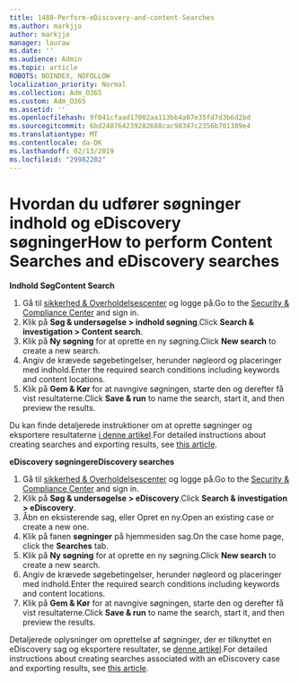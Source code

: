 ```yaml
---
title: 1488-Perform-eDiscovery-and-content-Searches
ms.author: markjjo
author: markjjo
manager: lauraw
ms.date: ''
ms.audience: Admin
ms.topic: article
ROBOTS: NOINDEX, NOFOLLOW
localization_priority: Normal
ms.collection: Adm_O365
ms.custom: Adm_O365
ms.assetid: ''
ms.openlocfilehash: 9f041cfaad17002aa113bb4a07e35fd7d3b6d2bd
ms.sourcegitcommit: 6bd248764239282688cac98347c2356b701389e4
ms.translationtype: MT
ms.contentlocale: da-DK
ms.lasthandoff: 02/13/2019
ms.locfileid: "29982202"
---
```

# <a name="how-to-perform-content-searches-and-ediscovery-searches"></a><span data-ttu-id="8786c-102">Hvordan du udfører søgninger indhold og eDiscovery søgninger</span><span class="sxs-lookup"><span data-stu-id="8786c-102">How to perform Content Searches and eDiscovery searches</span></span>

<span data-ttu-id="8786c-103">**Indhold Søg**</span><span class="sxs-lookup"><span data-stu-id="8786c-103">**Content Search**</span></span>

1. <span data-ttu-id="8786c-104">Gå til [sikkerhed & Overholdelsescenter](https://protection.office.com) og logge på.</span><span class="sxs-lookup"><span data-stu-id="8786c-104">Go to the [Security & Compliance Center](https://protection.office.com) and sign in.</span></span>
2. <span data-ttu-id="8786c-105">Klik på **Søg & undersøgelse > indhold søgning**.</span><span class="sxs-lookup"><span data-stu-id="8786c-105">Click **Search & investigation > Content search**.</span></span>
3. <span data-ttu-id="8786c-106">Klik på **Ny søgning** for at oprette en ny søgning.</span><span class="sxs-lookup"><span data-stu-id="8786c-106">Click **New search** to create a new search.</span></span>
4. <span data-ttu-id="8786c-107">Angiv de krævede søgebetingelser, herunder nøgleord og placeringer med indhold.</span><span class="sxs-lookup"><span data-stu-id="8786c-107">Enter the required search conditions including keywords and content locations.</span></span>  
5. <span data-ttu-id="8786c-108">Klik på **Gem & Kør** for at navngive søgningen, starte den og derefter få vist resultaterne.</span><span class="sxs-lookup"><span data-stu-id="8786c-108">Click **Save & run** to name the search, start it, and then preview the results.</span></span> 
 
<span data-ttu-id="8786c-109">Du kan finde detaljerede instruktioner om at oprette søgninger og eksportere resultaterne [i denne artikel](https://docs.microsoft.com/office365/securitycompliance/content-search).</span><span class="sxs-lookup"><span data-stu-id="8786c-109">For detailed instructions about creating searches and exporting results, see [this article](https://docs.microsoft.com/office365/securitycompliance/content-search).</span></span>

<span data-ttu-id="8786c-110">**eDiscovery søgninger**</span><span class="sxs-lookup"><span data-stu-id="8786c-110">**eDiscovery searches**</span></span>

1. <span data-ttu-id="8786c-111">Gå til [sikkerhed & Overholdelsescenter](https://protection.office.com) og logge på.</span><span class="sxs-lookup"><span data-stu-id="8786c-111">Go to the [Security & Compliance Center](https://protection.office.com) and sign in.</span></span>
2. <span data-ttu-id="8786c-112">Klik på **Søg & undersøgelse > eDiscovery**.</span><span class="sxs-lookup"><span data-stu-id="8786c-112">Click **Search & investigation > eDiscovery**.</span></span>
3. <span data-ttu-id="8786c-113">Åbn en eksisterende sag, eller Opret en ny.</span><span class="sxs-lookup"><span data-stu-id="8786c-113">Open an existing case or create a new one.</span></span>
4. <span data-ttu-id="8786c-114">Klik på fanen **søgninger** på hjemmesiden sag.</span><span class="sxs-lookup"><span data-stu-id="8786c-114">On the case home page, click the **Searches** tab.</span></span>  
5. <span data-ttu-id="8786c-115">Klik på **Ny søgning** for at oprette en ny søgning.</span><span class="sxs-lookup"><span data-stu-id="8786c-115">Click **New search** to create a new search.</span></span>
6. <span data-ttu-id="8786c-116">Angiv de krævede søgebetingelser, herunder nøgleord og placeringer med indhold.</span><span class="sxs-lookup"><span data-stu-id="8786c-116">Enter the required search conditions including keywords and content locations.</span></span>  
7. <span data-ttu-id="8786c-117">Klik på **Gem & Kør** for at navngive søgningen, starte den og derefter få vist resultaterne.</span><span class="sxs-lookup"><span data-stu-id="8786c-117">Click **Save & run** to name the search, start it, and then preview the results.</span></span>

<span data-ttu-id="8786c-118">Detaljerede oplysninger om oprettelse af søgninger, der er tilknyttet en eDiscovery sag og eksportere resultater, se [denne artikel](https://docs.microsoft.com/office365/securitycompliance/ediscovery-cases).</span><span class="sxs-lookup"><span data-stu-id="8786c-118">For detailed instructions about creating searches associated with an eDiscovery case and exporting results, see [this article](https://docs.microsoft.com/office365/securitycompliance/ediscovery-cases).</span></span>